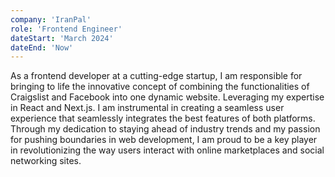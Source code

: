 ```yaml
---
company: 'IranPal'
role: 'Frontend Engineer'
dateStart: 'March 2024'
dateEnd: 'Now'
---
```


As a frontend developer at a cutting-edge startup, I am responsible for bringing to life the innovative concept of combining the functionalities of Craigslist and Facebook into one dynamic website. Leveraging my expertise in React and Next.js. I am instrumental in creating a seamless user experience that seamlessly integrates the best features of both platforms. Through my dedication to staying ahead of industry trends and my passion for pushing boundaries in web development, I am proud to be a key player in revolutionizing the way users interact with online marketplaces and social networking sites.
